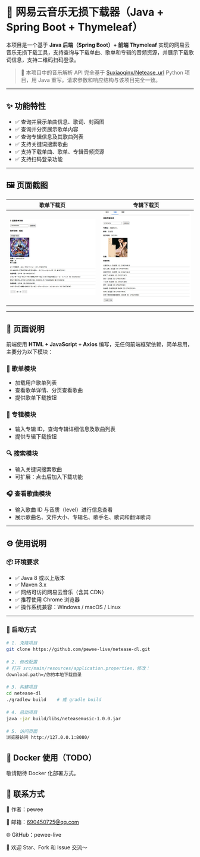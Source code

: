 # 🎵 网易云音乐无损下载器（Java + Spring Boot + Thymeleaf）

本项目是一个基于 **Java 后端（Spring Boot）+ 前端 Thymeleaf** 实现的网易云音乐无损下载工具，支持查询与下载单曲、歌单和专辑的音频资源，并展示下载歌词信息，支持二维码扫码登录。

> 📌 本项目中的音乐解析 API 完全基于 [Suxiaoqinx/Netease_url](https://github.com/Suxiaoqinx/Netease_url) Python 项目，用 Java 重写。请求参数和响应结构与该项目完全一致。

---

## ✨ 功能特性

- ✅ 查询并展示单曲信息、歌词、封面图
- ✅ 查询并分页展示歌单内容
- ✅ 查询专辑信息及其歌曲列表
- ✅ 支持关键词搜索歌曲
- ✅ 支持下载单曲、歌单、专辑音频资源
- ✅ 支持扫码登录功能

---

## 🖼️ 页面截图

| 歌单下载页 | 专辑下载页 |
|------------|-------------|
| ![歌单下载页面](https://raw.githubusercontent.com/pewee-live/netease-dl/refs/heads/master/pics/1.JPG) | ![专辑下载页面](https://raw.githubusercontent.com/pewee-live/netease-dl/refs/heads/master/pics/2.JPG) |

---

## 🧩 页面说明

前端使用 **HTML + JavaScript + Axios** 编写，无任何前端框架依赖，简单易用，主要分为以下模块：

### 🎵 歌单模块

- 加载用户歌单列表
- 查看歌单详情、分页查看歌曲
- 提供歌单下载按钮

### 💽 专辑模块

- 输入专辑 ID，查询专辑详细信息及歌曲列表
- 提供专辑下载按钮

### 🔍 搜索模块

- 输入关键词搜索歌曲
- 可扩展：点击后加入下载功能

### 🎧 查看歌曲模块

- 输入歌曲 ID 与音质（level）进行信息查看
- 展示歌曲名、文件大小、专辑名、歌手名、歌词和翻译歌词

---

## ⚙️ 使用说明

### 📦 环境要求

- ✅ Java 8 或以上版本
- ✅ Maven 3.x
- ✅ 网络可访问网易云音乐（含其 CDN）
- ✅ 推荐使用 Chrome 浏览器
- ✅ 操作系统兼容：Windows / macOS / Linux

---

### 🚀 启动方式

```bash
# 1. 克隆项目
git clone https://github.com/pewee-live/netease-dl.git

# 2. 修改配置
# 打开 src/main/resources/application.properties，修改：
download.path=/你的本地下载目录

# 3. 构建项目
cd netease-dl
./gradlew build    # 或 gradle build

# 4. 启动项目
java -jar build/libs/neteasemusic-1.0.0.jar

# 5. 访问页面
浏览器访问 http://127.0.0.1:8080/

```

## 🐳 Docker 使用（TODO）
敬请期待 Docker 化部署方式。

## 🙋 联系方式
👤 作者：pewee

📧 邮箱：690450725@qq.com

🌐 GitHub：pewee-live

🎉 欢迎 Star、Fork 和 Issue 交流～

